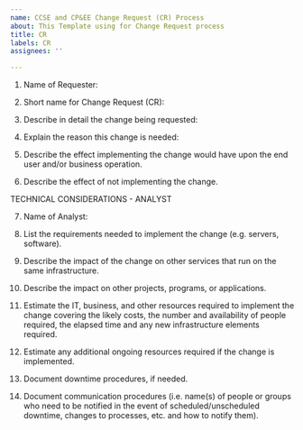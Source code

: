 ```yaml
---
name: CCSE and CP&EE Change Request (CR) Process
about: This Template using for Change Request process
title: CR
labels: CR
assignees: ''

---
```


1.	Name of Requester:  

2.	Short name for Change Request (CR):

3.	Describe in detail the change being requested:

4.	Explain the reason this change is needed:

5.	Describe the effect implementing the change would have upon the end user and/or business operation.

6.	Describe the effect of not implementing the change.

TECHNICAL CONSIDERATIONS - ANALYST

7.	Name of Analyst:

8.	List the requirements needed to implement the change (e.g. servers, software).

9.	Describe the impact of the change on other services that run on the same infrastructure.

10.	Describe the impact on other projects, programs, or applications.

11.	Estimate the IT, business, and other resources required to implement the change covering the likely costs, the number and availability of people required, the elapsed time and any new infrastructure elements required.

12.	Estimate any additional ongoing resources required if the change is implemented.

13.	Document downtime procedures, if needed.

14.	Document communication procedures (i.e. name(s) of people or groups who need to be notified in the event of scheduled/unscheduled downtime, changes to processes, etc. and how to notify them).

